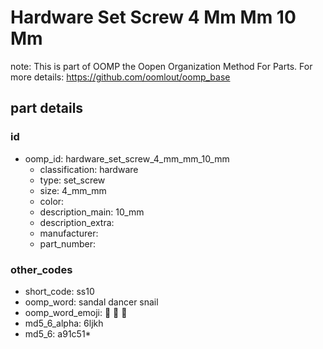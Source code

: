 # Hardware Set Screw 4 Mm Mm 10 Mm  

note: This is part of OOMP the Oopen Organization Method For Parts. For more details: https://github.com/oomlout/oomp_base

##  part details





### id
* oomp_id: hardware_set_screw_4_mm_mm_10_mm
  * classification: hardware
  * type: set_screw
  * size: 4_mm_mm
  * color: 
  * description_main: 10_mm
  * description_extra: 
  * manufacturer: 
  * part_number: 

### other_codes
* short_code: ss10
* oomp_word: sandal dancer snail
* oomp_word_emoji: :sandal: :dancer: :snail:
* md5_6_alpha: 6ljkh
* md5_6: a91c51* 